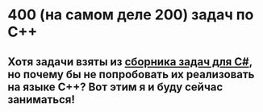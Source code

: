 # 400 (на самом деле 200) задач по С++
## Хотя задачи взяты из [сборника задач для C#](https://serg40in.ru/reshaem-400-zadach-na-c/), но почему бы не попробовать их реализовать на языке С++? Вот этим я и буду сейчас заниматься!